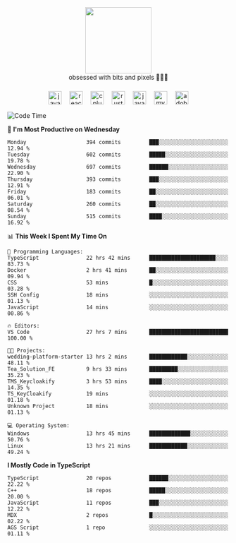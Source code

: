 


  <div align="center">
    
   <img src = "https://i.postimg.cc/W1R4TF4j/d6kpuve-c97567cf-518b-4b86-a271-5c89d88d22f7.gif"  width=150px height=150px />
 </div>

<div align="center">
  obsessed with bits and pixels 🧑‍💻🎨
</div>

  ###
<div align="center">
 <img src="https://cdn.jsdelivr.net/gh/devicons/devicon/icons/javascript/javascript-original.svg" height="30" alt="javascript logo"  />
  <img width="10" />
  <img src="https://cdn.jsdelivr.net/gh/devicons/devicon/icons/react/react-original.svg" height="30" alt="react logo"  />
  <img width="10" />
   <!--<img src="https://cdn.jsdelivr.net/gh/devicons/devicon/icons/nodejs/nodejs-original.svg" height="30" alt="nodejs logo"  />
  <img width="10" />
 <img src="https://cdn.jsdelivr.net/gh/devicons/devicon/icons/flutter/flutter-original.svg" height="30" alt="flutter logo"  />
 <img width="10" />-->
  <img src="https://cdn.jsdelivr.net/gh/devicons/devicon/icons/cplusplus/cplusplus-original.svg" height="30" alt="cpluplus logo"  />
  <img width="10" />
    <img src="https://cdn.jsdelivr.net/gh/devicons/devicon/icons/rust/rust-original.svg" height="30" alt="rust logo"  />
  <img width="10" />
  <img src="https://cdn.jsdelivr.net/gh/devicons/devicon/icons/java/java-original.svg" height="30" alt="java logo"  />
  <img width="10" />
  <img src="https://skillicons.dev/icons?i=mysql" height="30" alt="mysql logo"  />
  <img width="10" />
  <img src="https://skillicons.dev/icons?i=pr" height="30" alt="adobepremierepro logo"  />
</div>

<!--START_SECTION:waka-->
![Code Time](http://img.shields.io/badge/Code%20Time-2%2C315%20hrs%201%20min-blue)

📅 **I'm Most Productive on Wednesday** 

```text
Monday                   394 commits         ███░░░░░░░░░░░░░░░░░░░░░░   12.94 % 
Tuesday                  602 commits         █████░░░░░░░░░░░░░░░░░░░░   19.78 % 
Wednesday                697 commits         ██████░░░░░░░░░░░░░░░░░░░   22.90 % 
Thursday                 393 commits         ███░░░░░░░░░░░░░░░░░░░░░░   12.91 % 
Friday                   183 commits         ██░░░░░░░░░░░░░░░░░░░░░░░   06.01 % 
Saturday                 260 commits         ██░░░░░░░░░░░░░░░░░░░░░░░   08.54 % 
Sunday                   515 commits         ████░░░░░░░░░░░░░░░░░░░░░   16.92 % 
```


📊 **This Week I Spent My Time On** 

```text
💬 Programming Languages: 
TypeScript               22 hrs 42 mins      █████████████████████░░░░   83.73 % 
Docker                   2 hrs 41 mins       ██░░░░░░░░░░░░░░░░░░░░░░░   09.94 % 
CSS                      53 mins             █░░░░░░░░░░░░░░░░░░░░░░░░   03.28 % 
SSH Config               18 mins             ░░░░░░░░░░░░░░░░░░░░░░░░░   01.13 % 
JavaScript               14 mins             ░░░░░░░░░░░░░░░░░░░░░░░░░   00.86 % 

🔥 Editors: 
VS Code                  27 hrs 7 mins       █████████████████████████   100.00 % 

🐱‍💻 Projects: 
wedding-platform-starter 13 hrs 2 mins       ████████████░░░░░░░░░░░░░   48.11 % 
Tea_Solution_FE          9 hrs 33 mins       █████████░░░░░░░░░░░░░░░░   35.23 % 
TMS_Keycloakify          3 hrs 53 mins       ████░░░░░░░░░░░░░░░░░░░░░   14.35 % 
TS_KeyCloakify           19 mins             ░░░░░░░░░░░░░░░░░░░░░░░░░   01.18 % 
Unknown Project          18 mins             ░░░░░░░░░░░░░░░░░░░░░░░░░   01.13 % 

💻 Operating System: 
Windows                  13 hrs 45 mins      █████████████░░░░░░░░░░░░   50.76 % 
Linux                    13 hrs 21 mins      ████████████░░░░░░░░░░░░░   49.24 % 
```

**I Mostly Code in TypeScript** 

```text
TypeScript               20 repos            ██████░░░░░░░░░░░░░░░░░░░   22.22 % 
C++                      18 repos            █████░░░░░░░░░░░░░░░░░░░░   20.00 % 
JavaScript               11 repos            ███░░░░░░░░░░░░░░░░░░░░░░   12.22 % 
MDX                      2 repos             █░░░░░░░░░░░░░░░░░░░░░░░░   02.22 % 
AGS Script               1 repo              ░░░░░░░░░░░░░░░░░░░░░░░░░   01.11 % 
```




<!--END_SECTION:waka-->
